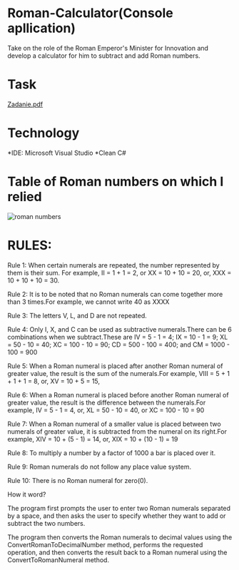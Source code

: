 # Roman-Calculator(Console apllication)
Take on the role of the Roman Emperor's Minister for Innovation and develop a calculator for him to subtract and add Roman numbers.

# Task
[Zadanie.pdf](https://github.com/Doris5/Roman-Calculator/files/11132618/Zadanie.pdf)

# Technology
*IDE: Microsoft Visual Studio
*Clean C#

# Table of Roman numbers on which I relied

![roman numbers](https://user-images.githubusercontent.com/35083021/229363053-d2e74fb9-87d2-48de-84be-15605af10473.png)

# RULES:

Rule 1: When certain numerals are repeated, the number represented by them is their sum. For example, II = 1 + 1 = 2, or XX = 10 + 10 = 20, or, XXX = 10 + 10 + 10 = 30.

Rule 2: It is to be noted that no Roman numerals can come together more than 3 times.For example, we cannot write 40 as XXXX

Rule 3: The letters V, L, and D are not repeated.

Rule 4: Only I, X, and C can be used as subtractive numerals.There can be 6 combinations when we subtract.These are IV = 5 - 1 = 4; IX = 10 - 1 = 9; XL = 50 - 10 = 40; XC = 100 - 10 = 90; CD = 500 - 100 = 400; and CM = 1000 - 100 = 900

Rule 5: When a Roman numeral is placed after another Roman numeral of greater value, the result is the sum of the numerals.For example, VIII = 5 + 1 + 1 + 1 = 8, or, XV = 10 + 5 = 15,

Rule 6: When a Roman numeral is placed before another Roman numeral of greater value, the result is the difference between the numerals.For example, IV = 5 - 1 = 4, or, XL = 50 - 10 = 40, or XC = 100 - 10 = 90

Rule 7: When a Roman numeral of a smaller value is placed between two numerals of greater value, it is subtracted from the numeral on its right.For example, XIV = 10 + (5 - 1) = 14, or, XIX = 10 + (10 - 1) = 19

Rule 8: To multiply a number by a factor of 1000 a bar is placed over it.

Rule 9: Roman numerals do not follow any place value system.

Rule 10: There is no Roman numeral for zero(0).

How it word?

The program first prompts the user to enter two Roman numerals separated by a space, and then asks the user to specify whether they want to add or subtract the two numbers.

The program then converts the Roman numerals to decimal values using the ConvertRomanToDecimalNumber method,
performs the requested operation, and then converts the result back to a Roman numeral using the ConvertToRomanNumeral method.
